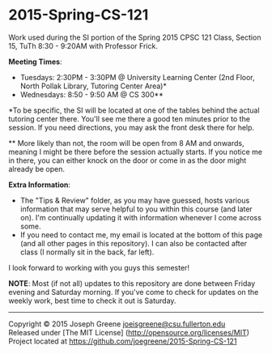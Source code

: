 2015-Spring-CS-121
==================

Work used during the SI portion of the Spring 2015 CPSC 121 Class, Section 15, TuTh 8:30 - 9:20AM with Professor Frick.


__Meeting Times__: 
- Tuesdays: 2:30PM - 3:30PM @ University Learning Center (2nd Floor, North Pollak Library, Tutoring Center Area)*
- Wednesdays: 8:50 - 9:50 AM @ CS 300**

*To be specific, the SI will be located at one of the tables behind the actual tutoring center there. You'll see me 
there a good ten minutes prior to the session. If you need directions, you may ask the front desk there for help.

** More likely than not, the room will be open from 8 AM and onwards, meaning I might be there before the session 
actually starts. If you notice me in there, you can either knock on the door or come in as the door might already be 
open.

__Extra Information__:
- The "Tips & Review" folder, as you may have guessed, hosts various information that may serve helpful to you within this course 
(and later on). I'm continually updating it with information whenever I come across some.
- If you need to contact me, my email is located at the bottom of this page (and all other pages in this repository). I can also 
be contacted after class (I normally sit in the back, far left).

I look forward to working with you guys this semester!


__NOTE__: Most (if not all) updates to this repository are done between Friday evening and Saturday morning. If you've come 
to check for updates on the weekly work, best time to check it out is Saturday.

-------------------------------------------------------------------------------

Copyright &copy; 2015 Joseph Greene <joeisgreene@csu.fullerton.edu>  
Released under [The MIT License] (http://opensource.org/licenses/MIT)  
Project located at <https://github.com/joegreene/2015-Spring-CS-121>